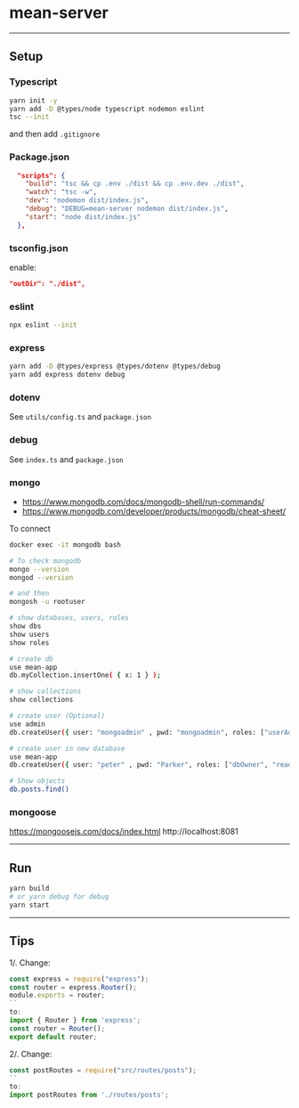 # mean-server

---

## Setup

### Typescript

```bash
yarn init -y
yarn add -D @types/node typescript nodemon eslint
tsc --init
```

and then add `.gitignore`

### Package.json

```json
  "scripts": {
    "build": "tsc && cp .env ./dist && cp .env.dev ./dist",
    "watch": "tsc -w",
    "dev": "nodemon dist/index.js",
    "debug": "DEBUG=mean-server nodemon dist/index.js",
    "start": "node dist/index.js"
  },
```

### tsconfig.json

enable:

```json
"outDir": "./dist",
```

### eslint

```bash
npx eslint --init
```

### express

```bash
yarn add -D @types/express @types/dotenv @types/debug
yarn add express dotenv debug
```

### dotenv

See `utils/config.ts` and `package.json`

### debug

See `index.ts` and `package.json`

### mongo

- https://www.mongodb.com/docs/mongodb-shell/run-commands/
- https://www.mongodb.com/developer/products/mongodb/cheat-sheet/

To connect

```bash
docker exec -it mongodb bash

# To check mongodb
mongo --version
mongod --version

# and then
mongosh -u rootuser

# show databases, users, roles
show dbs
show users
show roles

# create db
use mean-app
db.myCollection.insertOne( { x: 1 } );

# show collections
show collections

# create user (Optional)
use admin
db.createUser({ user: "mongoadmin" , pwd: "mongoadmin", roles: ["userAdminAnyDatabase", "dbAdminAnyDatabase", "readWriteAnyDatabase"]})

# create user in new database
use mean-app
db.createUser({ user: "peter" , pwd: "Parker", roles: ["dbOwner", "readWrite"]})

# Show objects
db.posts.find()
```

### mongoose

https://mongoosejs.com/docs/index.html
http://localhost:8081

---

## Run

```bash
yarn build
# or yarn debug for debug
yarn start
```

---

## Tips

1/. Change:
```javascript
const express = require("express");
const router = express.Router();
module.exports = router;
`` 
to:
import { Router } from 'express';
const router = Router();
export default router;
```

2/. Change:
```javascript
const postRoutes = require("src/routes/posts");
`` 
to:
import postRoutes from './routes/posts';
```
